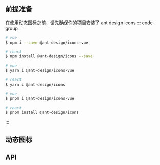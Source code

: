 
<script setup>
const columns = [
  {
    title: '参数',
    dataIndex: 'parameter',
    key: 'parameter',
    width: '15%',
  },
  {
    title: '说明',
    dataIndex: 'description',
    key: 'description',
    width: '60%',
  },
  {
    title: '类型',
    dataIndex: 'type',
    key: 'type',
     width: '15%',
  },
  {
    title: '默认',
    dataIndex: 'default',
    key: 'default',
     width: '15%',
  },
];

const data = [
  {
    key: 'parameter',
    parameter: 'icon',
    description: 'Ant Design 的图标名称',
    type: 'string',
    default: 'undefined',
  },
    {
    key: 'color',
    parameter: 'color',
    description: '图标颜色',
    type: 'string',
    default: 'undefined',
  },
    {
    key: 'fontSize',
    parameter: 'fontSize',
    description: '图标字体大小',
    type: 'string',
    default: 'undefined',
  },
];
</script>

## 前提准备
在使用动态图标之前，请先确保你的项目安装了 ant design icons
::: code-group

```sh [npm]
# vue
$ npm i --save @ant-design/icons-vue

# react
$ npm install @ant-design/icons --save
```

```sh [yarn]
# vue
$ yarn i @ant-design/icons-vue

# react
$ yarn i @ant-design/icons
```

```sh [pnpm]
# vue
$ pnpm i @ant-design/icons-vue

# react
$ pnpm install @ant-design/icons
```
:::

## 动态图标

<demo vue="dynamic-icon/antdv/DynamicIcon.vue" react="dynamic-icon/antdv/DynamicIcon.tsx"
 title="动态图标子组件"
/>

<demo vue="dynamic-icon/antdv/index.vue" react="dynamic-icon/antdv/index.tsx"
 title="动态图标示例"
  description="你可以使用 icon、color 和 fontSize 来指定动态图标的图标名、颜色和字体大小"
/>

## API
<a-table :columns="columns" :data-source="data" :pagination='false'></a-table>